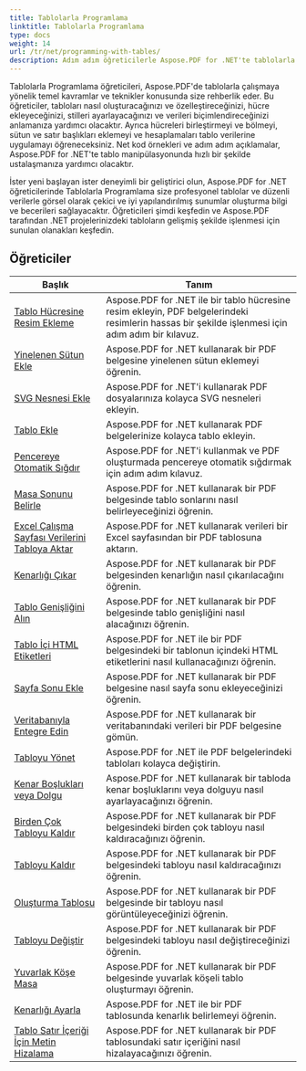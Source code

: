 ```yaml
---
title: Tablolarla Programlama
linktitle: Tablolarla Programlama
type: docs
weight: 14
url: /tr/net/programming-with-tables/
description: Adım adım öğreticilerle Aspose.PDF for .NET'te tablolarla programlamayı öğrenin.
---
```

Tablolarla Programlama öğreticileri, Aspose.PDF'de tablolarla çalışmaya yönelik temel kavramlar ve teknikler konusunda size rehberlik eder. Bu öğreticiler, tabloları nasıl oluşturacağınızı ve özelleştireceğinizi, hücre ekleyeceğinizi, stilleri ayarlayacağınızı ve verileri biçimlendireceğinizi anlamanıza yardımcı olacaktır. Ayrıca hücreleri birleştirmeyi ve bölmeyi, sütun ve satır başlıkları eklemeyi ve hesaplamaları tablo verilerine uygulamayı öğreneceksiniz. Net kod örnekleri ve adım adım açıklamalar, Aspose.PDF for .NET'te tablo manipülasyonunda hızlı bir şekilde ustalaşmanıza yardımcı olacaktır.

İster yeni başlayan ister deneyimli bir geliştirici olun, Aspose.PDF for .NET öğreticilerinde Tablolarla Programlama size profesyonel tablolar ve düzenli verilerle görsel olarak çekici ve iyi yapılandırılmış sunumlar oluşturma bilgi ve becerileri sağlayacaktır. Öğreticileri şimdi keşfedin ve Aspose.PDF tarafından .NET projelerinizdeki tabloların gelişmiş şekilde işlenmesi için sunulan olanakları keşfedin.

## Öğreticiler
| Başlık | Tanım |
| --- | --- | 
| [Tablo Hücresine Resim Ekleme](./add-image-in-a-table-cell/) | Aspose.PDF for .NET ile bir tablo hücresine resim ekleyin, PDF belgelerindeki resimlerin hassas bir şekilde işlenmesi için adım adım bir kılavuz. |  
| [Yinelenen Sütun Ekle](./add-repeating-column/) | Aspose.PDF for .NET kullanarak bir PDF belgesine yinelenen sütun eklemeyi öğrenin. |  
| [SVG Nesnesi Ekle](./add-svg-object/) | Aspose.PDF for .NET'i kullanarak PDF dosyalarınıza kolayca SVG nesneleri ekleyin. |  
| [Tablo Ekle](./add-table/) | Aspose.PDF for .NET kullanarak PDF belgelerinize kolayca tablo ekleyin. |  
| [Pencereye Otomatik Sığdır](./auto-fit-to-window/) | Aspose.PDF for .NET'i kullanmak ve PDF oluşturmada pencereye otomatik sığdırmak için adım adım kılavuz. |  
| [Masa Sonunu Belirle](./determine-table-break/) | Aspose.PDF for .NET kullanarak bir PDF belgesinde tablo sonlarını nasıl belirleyeceğinizi öğrenin. |  
| [Excel Çalışma Sayfası Verilerini Tabloya Aktar](./export-excel-worksheet-data-to-table/) | Aspose.PDF for .NET kullanarak verileri bir Excel sayfasından bir PDF tablosuna aktarın. |  
| [Kenarlığı Çıkar](./extract-border/) | Aspose.PDF for .NET kullanarak bir PDF belgesinden kenarlığın nasıl çıkarılacağını öğrenin. |  
| [Tablo Genişliğini Alın](./get-table-width/) | Aspose.PDF for .NET kullanarak bir PDF belgesinde tablo genişliğini nasıl alacağınızı öğrenin. |  
| [Tablo İçi HTML Etiketleri](./html-tags-inside-table/) | Aspose.PDF for .NET ile bir PDF belgesindeki bir tablonun içindeki HTML etiketlerini nasıl kullanacağınızı öğrenin. |  
| [Sayfa Sonu Ekle](./insert-page-break/) | Aspose.PDF for .NET kullanarak bir PDF belgesine nasıl sayfa sonu ekleyeceğinizi öğrenin. |  
| [Veritabanıyla Entegre Edin](./integrate-with-database/) | Aspose.PDF for .NET kullanarak bir veritabanındaki verileri bir PDF belgesine gömün. |  
| [Tabloyu Yönet](./manipulate-table/) | Aspose.PDF for .NET ile PDF belgelerindeki tabloları kolayca değiştirin. |  
| [Kenar Boşlukları veya Dolgu](./margins-or-padding/) | Aspose.PDF for .NET kullanarak bir tabloda kenar boşluklarını veya dolguyu nasıl ayarlayacağınızı öğrenin. |  
| [Birden Çok Tabloyu Kaldır](./remove-multiple-tables/) | Aspose.PDF for .NET kullanarak bir PDF belgesindeki birden çok tabloyu nasıl kaldıracağınızı öğrenin. |  
| [Tabloyu Kaldır](./remove-table/) | Aspose.PDF for .NET kullanarak bir PDF belgesindeki tabloyu nasıl kaldıracağınızı öğrenin. |  
| [Oluşturma Tablosu](./render-table/) | Aspose.PDF for .NET kullanarak bir PDF belgesinde bir tabloyu nasıl görüntüleyeceğinizi öğrenin. |  
| [Tabloyu Değiştir](./replace-table/) | Aspose.PDF for .NET kullanarak bir PDF belgesindeki tabloyu nasıl değiştireceğinizi öğrenin. |  
| [Yuvarlak Köşe Masa](./rounded-corner-table/) | Aspose.PDF for .NET kullanarak bir PDF belgesinde yuvarlak köşeli tablo oluşturmayı öğrenin. |  
| [Kenarlığı Ayarla](./set-border/) | Aspose.PDF for .NET ile bir PDF tablosunda kenarlık belirlemeyi öğrenin. |  
| [Tablo Satır İçeriği İçin Metin Hizalama](./text-alignment-for-table-row-content/) | Aspose.PDF for .NET kullanarak bir PDF tablosundaki satır içeriğini nasıl hizalayacağınızı öğrenin. |  